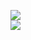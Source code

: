 [![](https://img.shields.io/badge/Made%20With-Github%20Spray-lightgrey.svg?style=for-the-badge&logo=github)](https://github.com/Annihil/github-spray#27324)  
[![](https://i.imgur.com/2DrTn0Z.gif)](https://github.com/Annihil/github-spray)